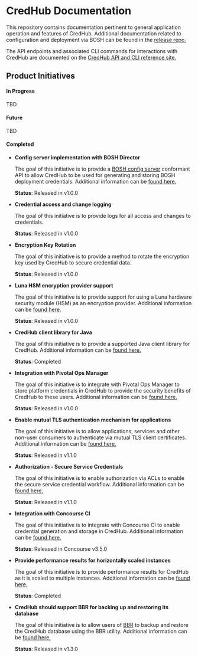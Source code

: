 # CredHub Documentation

This repository contains documentation pertinent to general application operation and features of CredHub. Additional documentation related to configuration and deployment via BOSH can be found in the [release repo.](https://github.com/pivotal-cf/credhub-release/tree/master/docs)

The API endpoints and associated CLI commands for interactions with CredHub are documented on the [CredHub API and CLI reference site.](https://credhub-api.cfapps.io)

## Product Initiatives

#### In Progress

TBD

#### Future

TBD

#### Completed

* **Config server implementation with BOSH Director**

    The goal of this initiative is to provide a [BOSH config server][1] conformant API to allow CredHub to be used for generating and storing BOSH deployment credentials. Additional information can be [found here.](bosh-config-server.md)

    **Status**: Released in v1.0.0

[1]:https://github.com/cloudfoundry/bosh-notes/blob/master/config-server.md

* **Credential access and change logging**

    The goal of this initiative is to provide logs for all access and changes to credentials.

    **Status**: Released in v1.0.0

* **Encryption Key Rotation**

    The goal of this initiative is to provide a method to rotate the encryption key used by CredHub to secure credential data.

    **Status**: Released in v1.0.0

* **Luna HSM encryption provider support**

    The goal of this initiative is to provide support for using a Luna hardware security module (HSM) as an encryption provider. Additional information can be [found here.](https://github.com/pivotal-cf/credhub-release/blob/master/docs/configure-luna-hsm.md)

    **Status**: Released in v1.0.0

* **CredHub client library for Java**

    The goal of this initiative is to provide a supported Java client library for CredHub. Additional information can be [found here.](https://projects.spring.io/spring-credhub/)

    **Status**: Completed

* **Integration with Pivotal Ops Manager**

    The goal of this initiative is to integrate with Pivotal Ops Manager to store platform credentials in CredHub to provide the security benefits of CredHub to these users. Additional information can be [found here.](https://docs.pivotal.io/tiledev/credhub.html)

    **Status**: Released in v1.0.0

* **Enable mutual TLS authentication mechanism for applications**

    The goal of this initiative is to allow applications, services and other non-user consumers to authenticate via mutual TLS client certificates. Additional information can be [found here.](mutual-tls.md)

    **Status**: Released in v1.1.0

* **Authorization - Secure Service Credentials**

    The goal of this initiative is to enable authorization via ACLs to enable the secure service credential workflow. Additional information can be [found here.](authorization-and-permissions.md)

    **Status**: Released in v1.1.0

* **Integration with Concourse CI**

    The goal of this initiative is to integrate with Concourse CI to enable credential generation and storage in CredHub. Additional information can be [found here.](http://concourse.ci/creds.html#credhub)

    **Status**: Released in Concourse v3.5.0

* **Provide performance results for horizontally scaled instances**

    The goal of this initiative is to provide performance results for CredHub as it is scaled to multiple instances. Additional information can be [found here.](performance-testing.md)

    **Status**: Completed

* **CredHub should support BBR for backing up and restoring its database**

    The goal of this initiative is to allow users of [BBR](https://github.com/cloudfoundry-incubator/bosh-backup-and-restore) to backup and restore the CredHub database using the BBR utility. Additional information can be [found here.](https://github.com/pivotal-cf/credhub-release/blob/master/docs/backup-restore-recommendations.md)

    **Status**: Released in v1.3.0
